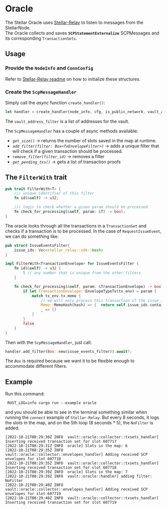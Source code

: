 # Oracle

The Stellar Oracle uses [Stellar-Relay](../stellar-relay-lib) to listen to messages from the StellarNode.  
The Oracle collects and saves **`SCPStatementExternalize`** SCPMessages and its corresponding `TransactionSets`.

## Usage

### Provide the `NodeInfo` and `ConnConfig` 
Refer to [Stellar-Relay readme](../stellar-relay-lib/README.md) on how to initialize these structures.

### Create the `ScpMessageHandler`
Simply call the _async_ function `create_handler()`:
```rust
let handler = create_handler(node_info, cfg, is_public_network, vault_addresses_filter).await?;
```
The `vault_address_filter` is a list of addresses for the vault.

The `ScpMessageHandler` has a couple of async methods available:
* _`get_size()`_ -> returns the number of slots saved in the map at runtime.
* _`add_filter(filter: Box<TxEnvelopeFilter>)`_ -> adds a unique filter that will check if a given transaction should be processed.
* _`remove_filter(filter_id)`_ -> removes a filter
* _`get_pending_txs()`_ -> gets a list of transaction proofs

## The `FilterWith` trait
```rust
pub trait FilterWith<T> {
    /// unique identifier of this filter
    fn id(&self) -> u32;

    /// logic to check whether a given param should be processed.
    fn check_for_processing(&self, param: &T) -> bool;
}
```
The oracle looks through all the transactions in a `TransactionSet` and checks if a transaction is to be processed.
In the case of `RequestIssueEvent`, we can do something like:
```rust
pub struct IssueEventsFilter{
    issue_ids: Vec<stellar_relay::sdk::Hash>
}

impl FilterWith<TransactionEnvelope> for IssueEventsFilter {
    fn id(&self) -> u32 {
        5 // any number that is unique from the other filters
    }

    fn check_for_processing(&self, param: &TransactionEnvelope) -> bool {
        if let TransactionEnvelope::EnvelopeTypeTx(tx_env) = param {
            match tx_env.tx.memo {
                // we will only process this transaction if the issue_id is in the list.
                Memo::MemoHash(hash) => {  return self.issue_ids.contains(&hash); }
                _ => {}
            }
        }
        false
    }
}
```
Then with the `ScpMessageHandler`, just call:
```rust
handler.add_filter(Box::new(issue_events_filter)).await?;
```
The _`Box`_ is required because we want it to be flexible enough to accommodate different filters.

## Example
Run this command:
```
 RUST_LOG=info cargo run --example oracle
```
and you should be able to see in the terminal something similar when running the _`connect`_ example of `Stellar-Relay`.
But every 8 seconds, it logs the slots in the map, and on the 5th loop (8 seconds * 5), the `NoFilter` is added.
```
[2022-10-21T08:29:30Z INFO  vault::oracle::collector::txsets_handler] Inserting received transaction set for slot 607717
[2022-10-21T08:29:31Z INFO  oracle] Slots in the map: 6
[2022-10-21T08:29:35Z INFO  vault::oracle::collector::envelopes_handler] Adding received SCP envelopes for slot 607718
[2022-10-21T08:29:35Z INFO  vault::oracle::collector::txsets_handler] Inserting received transaction set for slot 607718
[2022-10-21T08:29:39Z INFO  oracle] Slots in the map: 7
[2022-10-21T08:29:39Z INFO  vault::oracle::handler] adding filter: NoFilter
[2022-10-21T08:29:40Z INFO  vault::oracle::collector::envelopes_handler] Adding received SCP envelopes for slot 607719
[2022-10-21T08:29:40Z INFO  vault::oracle::collector::txsets_handler] Inserting received transaction set for slot 607719
```